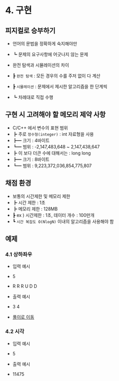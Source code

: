 # 4. 구현

## 피지컬로 승부하기

- 언어의 문법을 정확하게 숙지해야만
- ┗ 문제의 요구사항에 어긋나지 않는 문제

- 완전 탐색과 시뮬레이션의 차이
- ┣ `완전 탐색` : 모든 경우의 수를 주저 없이 다 계산
- ┣ `시뮬레이션` : 문제에서 제시한 알고리즘을 한 단계씩
- ┗ 차례대로 직접 수행

## 구현 시 고려해야 할 메모리 제약 사항

- C/C++ 에서 변수의 표현 범위
- ┣ 주로 `정수형(integer)` : int 자료형을 사용
- ┣━ 크기 : 4바이트
- ┗━ 범위 : -2,147,483,648 ~ 2,147,438,647
- ┣ 이 보다 더큰 수에 대해서는 : long long
- ┣━ 크기 : 8바이트
- ┗━ 범위 : 9,223,372,036,854,775,807

## 채점 환경

- 보통의 시간제한 및 메모리 제한
- ┣ 시간 제한 : 1초
- ┣ 메모리 제한 : 128MB
- ┣ ex ) 시간제한 : 1초, 데이터 개수 : 100만개
- ┗ `시간 복잡도 O(NlogN)` 이내의 알고리즘을 사용해야 함

## 예제

### 4.1 상하좌우

- 입력 예시
- 5
- R R R U D D

- 출력 예시
- 3 4

- [풀이로 이동](./01_상하좌우/solve.cpp)

### 4.2 시각

- 입력 예시
- 5

- 출력 예시
- 11475

